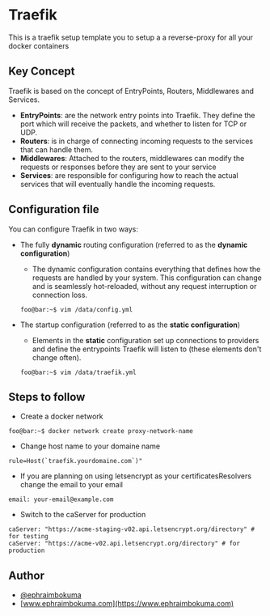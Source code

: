 # Traefik

This is a traefik setup template you to setup a a reverse-proxy for all your docker containers 

## Key Concept

Traefik is based on the concept of EntryPoints, Routers, Middlewares and Services.

- **EntryPoints**:  are the network entry points into Traefik. They define the port which will receive the packets, and whether to listen for TCP or UDP.
- **Routers**: is in charge of connecting incoming requests to the services that can handle them.
- **Middlewares**: Attached to the routers, middlewares can modify the requests or responses before they are sent to your service
- **Services**: are responsible for configuring how to reach the actual services that will eventually handle the incoming requests.

## Configuration file

You can configure Traefik in two ways:

- The fully **dynamic** routing configuration (referred to as the **dynamic configuration**)
    - The dynamic configuration contains everything that defines how the requests are handled by your system. This configuration can change and is seamlessly hot-reloaded, without any request interruption or connection loss. 
    ```console 
    foo@bar:~$ vim /data/config.yml
    ```

- The startup configuration (referred to as the **static configuration**)
    - Elements in the **static** configuration set up connections to providers and define the entrypoints Traefik will listen to (these elements don't change often).
    ```console 
    foo@bar:~$ vim /data/traefik.yml
    ```
## Steps to follow 

- Create a docker network
```console
foo@bar:~$ docker network create proxy-network-name
```
- Change host name to your domaine name 
```
rule=Host(`traefik.yourdomaine.com`)"
```
- If you are planning on using letsencrypt as your certificatesResolvers change the email to your email
```
email: your-email@example.com
```
- Switch to the caServer for production
```
caServer: "https://acme-staging-v02.api.letsencrypt.org/directory" # for testing
caServer: "https://acme-v02.api.letsencrypt.org/directory" # for production
```


## Author 

- [@ephraimbokuma](https://github.com/Frenchcode)
- [www.ephraimbokuma.com](https://www.ephraimbokuma.com)



